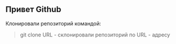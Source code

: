 ## Привет Github
Клонировали репозиторий командой: 
> git clone URL - склонировали репозиторий по URL - адресу